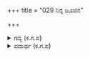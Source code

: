+++
title = "029 ನಿನ್ನ ಜೂಜಿನ"

+++

<details><summary>ಗದ್ಯ (ಕ.ಗ.ಪ) </summary>

29. 'ನೀನು ಆಡಿದ ಜೂಜಿನ ತಾಪತ್ರಯದಿಂದ, ನಾವು ರಾಜ್ಯವನ್ನು ಕಳೆದುಕೊಂಡು, ಹನ್ನೆರಡು ವರ್ಷಗಳ ಕಾಲ ಕಾಡಿನಲ್ಲಿ ನಿನ್ನ ಬೆನ್ನ ಹಿಂದೆ ಅಲೆದಾಡಬೇಕಾಯಿತು. ಆದರೂ ಕೌರವರನ್ನು ಚೆನ್ನಾಗಿಯೇ ಗೌರವಿಸಿದೆ. ನಿನಗೆ ಅವರು ರಾಜ್ಯವನ್ನು ಕೊಡುತ್ತಾರೆಯೇ, ಬೇಕಾದರೆ ಭೀಮನು ನಿನ್ನನ್ನು ಅನುಸರಿಸಿ ಬದುಕಲಿ' ಎಂದನು ಪಾರ್ಥ.
</details>

<details><summary>ಪದಾರ್ಥ (ಕ.ಗ.ಪ) </summary>

ವಿಲಗ-ಕಷ್ಟ
</details>
